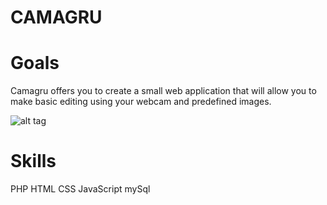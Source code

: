 # CAMAGRU

# Goals
Camagru offers you to create a small web application that will allow you to make
basic editing using your webcam and predefined images.

![alt tag](https://github.com/lacretelle/42_cursus/tree/master/camagru/public/img/examples/rondoudou1.jpg)

# Skills
PHP
HTML
CSS
JavaScript
mySql
